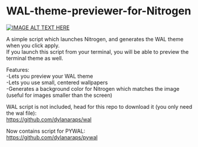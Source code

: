 # WAL-theme-previewer-for-Nitrogen

[![IMAGE ALT TEXT HERE](https://img.youtube.com/vi/A8ZsLljAFqk/0.jpg)](https://www.youtube.com/watch?v=A8ZsLljAFqk)

A simple script which launches Nitrogen, and generates the WAL theme when you click apply.<br />
If you launch this script from your terminal, you will be able to preview the terminal theme as well.

Features: <br />
-Lets you preview your WAL theme<br />
-Lets you use small, centered wallpapers <br />
-Generates a background color for Nitrogen which matches the image (useful for images smaller than the screen) <br />

WAL script is not included, head for this repo to download it (you only need the wal file):<br />
https://github.com/dylanaraps/wal

Now contains script for PYWAL:<br />
https://github.com/dylanaraps/pywal
